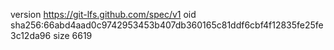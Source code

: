 version https://git-lfs.github.com/spec/v1
oid sha256:66abd4aad0c9742953453b407db360165c81ddf6cbf4f12835fe25fe3c12da96
size 6619
